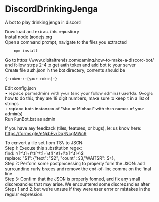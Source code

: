 # DiscordDrinkingJenga
A bot to play drinking jenga in discord

Download and extract this repository  
Install node (nodejs.org  
Open a command prompt, navigate to the files you extracted  
```
    npm install
```
Go to https://www.digitaltrends.com/gaming/how-to-make-a-discord-bot/ and follow steps 2-4 to get auth token and add bot to your server  
Create file auth.json in the bot directory, contents should be   

```{"token":"[your token]"}```

Edit config.json  
• replace permadmins with your (and your fellow admins) userIds. Google how to do this, they are 18 digit numbers, make sure to keep it in a list of strings  
• replace both instances of "Abe or Michael" with then names of your admin(s)  
Run RunBot.bat as admin

If you have any feedback (tiles, features, or bugs), let us know here: https://forms.gle/eNpbEvrDqzNcgMWc9


To convert a tile set from TSV to JSON:  
Step 1: Execute this substitution regex:  
find: ^([^\t]+)\t([^\t]+)\t([^\t]+)\t([^\t]+)$  
replace: "$1": {"text": "$2", "count": $3,"WAITSR": $4},  
Step 2: Perform some postprocessing to properly form the JSON: add surrounding curly braces and remove the end-of-line comma on the final line  
Step 3: Confirm that the JSON is properly formed, and fix any small discrepancies that may arise. We encountered some discrepancies after Steps 1 and 2, but we're unsure if they were user error or mistakes in the regular expression.  


